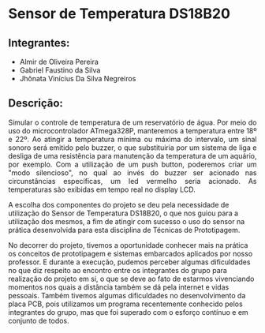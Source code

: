 # Sensor de Temperatura DS18B20
## Integrantes: 
 - Almir de Oliveira Pereira <br>
 - Gabriel Faustino da Silva <br>
 - Jhônata Vinícius Da Silva Negreiros

## Descrição:

<p align="justify">Simular o controle de temperatura de um reservatório de água. Por meio do uso do microcontrolador ATmega328P, manteremos a temperatura entre 18º e 22º. Ao atingir a temperatura mínima ou máxima do intervalo, um sinal sonoro será emitido pelo buzzer, o que substituiria por um sistema de liga e desliga de uma resistência para manutenção da temperatura de um aquário, por exemplo. Com a utilização de um push button, poderemos criar um "modo silencioso", no qual ao invés do buzzer ser acionado nas circunstâncias específicas, um led vermelho seria acionado. As temperaturas são exibidas em tempo real no display LCD.

A escolha dos componentes do projeto se deu pela necessidade de utilização do Sensor de Temperatura DS18B20, o que nos guiou para a utilização dos mesmos, a fim de atingir com sucesso o uso do sensor na prática desenvolvida para esta disciplina de Técnicas de Prototipagem.

No decorrer do projeto, tivemos a oportunidade conhecer mais na prática os conceitos de prototipagem e sistemas embarcados aplicados por nosso professor. E durante a execução, pudemos perceber algumas dificuldades no que diz respeito ao encontro entre os integrantes do grupo para realização do projeto em si, o que se deve ao fato de estarmos vivenciando momentos nos quais a distância também se dá pela internet e vidas pessoais. Também tivemos algumas dificuldades no desenvolvimento da placa PCB, pois utilizamos um programa recentemente conhecido pelos integrantes do grupo, mas que foi superado com o esforço contínuo e em conjunto de todos.</p>
